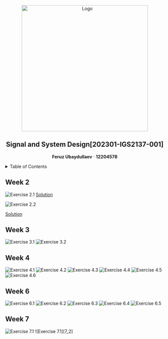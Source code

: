 <div align="center">
  <img src="img/poster.png" alt="Logo" width="400">
  <h2>Signal and System Design[202301-IGS2137-001]</h2>
  <p align="center">
    <b>Feruz Ubaydullaev</b>
    ·
    <b>12204578</b>
  </p>
</div>

<div>
  <details>
    <summary>Table of Contents</summary>
    <ul>
      <li><a href="#week-2">Week 2</a></li>
      <li><a href="#week-3">Week 3</a></li>
      <li><a href="#week-4">Week 4</a></li>
      <li><a href="#week-6">Week 6</a></li>
      <li><a href="#week-7">Week 7</a></li>
    </ul>
  </details>
 </div>


## Week 2
![Exercise 2.1][2_1]
<a href="week%202/week2_1.m"> Solution <a/>

![Exercise 2.2][2_2]
<p><a href="week%202/week2_2.m"> Solution <a/></p>

## Week 3
![Exercise 3.1][3_1]
![Exercise 3.2][3_2]

## Week 4
![Exercise 4.1][4_1]
![Exercise 4.2][4_2]
![Exercise 4.3][4_3]
![Exercise 4.4][4_4]
![Exercise 4.5][4_5]
![Exercise 4.6][4_6]

## Week 6
![Exercise 6.1][6_1]
![Exercise 6.2][6_2]
![Exercise 6.3][6_3]
![Exercise 6.4][6_4]
![Exercise 6.5][6_5]

## Week 7
![Exercise 7.1][7_1]
![Exercise 7.1][7_2]




[2_1]: img/2_1.png
[2_2]: img/2_2.png
[3_1]: img/3_1.png
[3_2]: img/3_2.png
[4_1]: img/4_1.png
[4_2]: img/4_2.png
[4_3]: img/4_3.png
[4_4]: img/4_4.png
[4_5]: img/4_5.png
[4_6]: img/4_6.png
[6_1]: img/6_1.png
[6_2]: img/6_2.png
[6_3]: img/6_3.png
[6_4]: img/6_4.png
[6_5]: img/6_5.png
[7_1]: img/7_1.png
[7_1]: img/7_1.png
